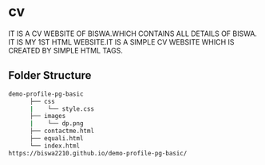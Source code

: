 # cv
IT IS A CV WEBSITE OF BISWA.WHICH CONTAINS ALL DETAILS OF BISWA.
IT IS MY 1ST HTML WEBSITE.IT IS A SIMPLE CV WEBSITE WHICH IS CREATED BY SIMPLE HTML TAGS.
## Folder Structure
```bash
demo-profile-pg-basic
      ├── css
      |    └── style.css
      ├── images
      |    └── dp.png
      ├── contactme.html
      ├── equali.html
      └── index.html
https://biswa2210.github.io/demo-profile-pg-basic/
